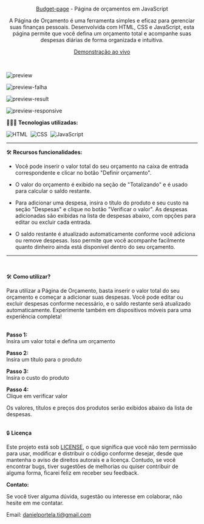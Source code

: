 <div align="center">

<a href="https://pagebudget.netlify.app/" target="_blank">Budget-page</a> - Página de orçamentos em JavaScript

<p>A Página de Orçamento é uma ferramenta simples e eficaz para gerenciar suas finanças pessoais. Desenvolvida com HTML, CSS e JavaScript, esta página permite que você defina um orçamento total e acompanhe suas despesas diárias de forma organizada e intuitiva.</p>

<a href="https://pagebudget.netlify.app/" target="_blank">Demonstração ao vivo</a>
</div><br>

![preview](https://github.com/daniel-portela/Budget-page/assets/110783805/316e2cbe-f4c9-404f-9c73-1ef216bd28bc)

![preview-falha](https://github.com/daniel-portela/Budget-page/assets/110783805/78bba8d8-7e21-4a95-a7d8-080a481e8a47)

![preview-result](https://github.com/daniel-portela/Budget-page/assets/110783805/05ae78d8-587e-46ef-85a2-c6d6599536b9)

![preview-responsive](https://github.com/daniel-portela/Budget-page/assets/110783805/111ad9c4-72ad-4e78-94b2-7e5a72e00663)

👨🏼‍💻 <b>Tecnologias utilizadas:</b>

![HTML](https://img.shields.io/badge/-HTML-0D1117?style=for-the-badge&logo=html5&labelColor=0D1117)&nbsp;
![CSS](https://img.shields.io/badge/-CSS-0D1117?style=for-the-badge&logo=CSS3&logoColor=blue&labelColor=0D1117)&nbsp;
![JavaScript](https://img.shields.io/badge/-javascript-0D1117?style=for-the-badge&logo=javascript&logoColor=yellow&labelColor=0D1117)&nbsp;<hr> 

🛠️ <b>Recursos funcionalidades:</b>

- Você pode inserir o valor total do seu orçamento na caixa de entrada correspondente e clicar no botão "Definir orçamento".
  
- O valor do orçamento é exibido na seção de "Totalizando" e é usado para calcular o saldo restante.

- Para adicionar uma despesa, insira o título do produto e seu custo na seção "Despesas" e clique no botão "Verificar o valor".
As despesas adicionadas são exibidas na lista de despesas abaixo, com opções para editar ou excluir cada entrada.

- O saldo restante é atualizado automaticamente conforme você adiciona ou remove despesas.
Isso permite que você acompanhe facilmente quanto dinheiro ainda está disponível dentro do seu orçamento.
<hr><br>

🛠️ <b>Como utilizar?</b>

Para utilizar a Página de Orçamento, basta inserir o valor total do seu orçamento e começar a adicionar suas despesas. 
Você pode editar ou excluir despesas conforme necessário, e o saldo restante será atualizado automaticamente. 
Experimente também em dispositivos móveis para uma experiência completa!

<br><b>Passo 1:</b><br>
Insira um valor total e defina um orçamento

<b>Passo 2:</b><br>
Insira um título para o produto

<b>Passo 3:</b><br>
Insira o custo do produto

<b>Passo 4:</b><br>
Clique em verificar valor

Os valores, títulos e preços dos produtos serão exibidos abaixo da lista de despesas.<br><br>

🔒 <b>Licença</b>

Este projeto está sob [LICENSE](LICENSE), o que significa que você não tem permissão para usar, modificar e distribuir o código conforme desejar, desde que mantenha o aviso de direitos autorais e a licença. Contudo, se você encontrar bugs, tiver sugestões de melhorias ou quiser contribuir de alguma forma, ficarei feliz em receber seu feedback.

<b>Contato:</b>

Se você tiver alguma dúvida, sugestão ou interesse em colaborar, não hesite em me contatar.

Email: <a href="mailto:danielportela.ti@gmail.com"> danielportela.ti@gmail.com</a> 

